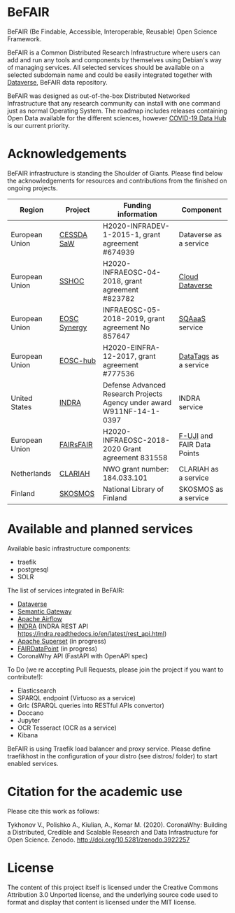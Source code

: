 # BeFAIR
BeFAIR (Be Findable, Accessible, Interoperable, Reusable) Open Science Framework.

BeFAIR is a Common Distributed Research Infrastructure where users can add and run any tools and components by themselves using Debian's way of managing services.
All selected services should be available on a selected subdomain name and could be easily integrated together with [Dataverse](https://dataverse.org), BeFAIR data repository.

BeFAIR was designed as out-of-the-box Distributed Networked Infrastructure that any research community can install with one command just as normal Operating System. The roadmap includes releases containing Open Data available for the different sciences, however [COVID-19 Data Hub](http://datasets.coronawhy.org) is our current priority.

# Acknowledgements
BeFAIR infrastructure is standing the Shoulder of Giants. Please find below the acknowledgements for resources and contributions from the finished on ongoing projects.

Region | Project  | Funding information | Component |
| ------------- | ------------- | ------------- | ------------- |
| European Union | [CESSDA SaW](https://cordis.europa.eu/project/id/674939) | H2020-INFRADEV-1-2015-1, grant agreement #674939 | Dataverse as a service |
| European Union | [SSHOC](https://sshopencloud.eu) | H2020-INFRAEOSC-04-2018, grant agreement #823782 | [Cloud Dataverse](https://www.sshopencloud.eu/news/developing-sshoc-dataverse) |
| European Union | [EOSC Synergy](https://www.eosc-synergy.eu) | INFRAEOSC-05-2018-2019, grant agreement No 857647 | [SQAaaS](https://www.eosc-synergy.eu/home/software-services/) service |
| European Union | [EOSC-hub](https://www.eosc-hub.eu) | H2020-EINFRA-12-2017, grant agreement #777536 | [DataTags](https://github.com/Dans-labs/datatags-service) as a service |
| United States | [INDRA](https://indralab.github.io) | Defense Advanced Research Projects Agency under award W911NF-14-1-0397 | INDRA service |
| European Union | [FAIRsFAIR](https://www.fairsfair.eu) | H2020-INFRAEOSC-2018-2020 Grant agreement 831558 | [F-UJI](https://www.fairsfair.eu/f-uji-automated-fair-data-assessment-tool) and FAIR Data Points |
| Netherlands | [CLARIAH](https://clariah.nl) | NWO grant number: 184.033.101 | CLARIAH as a service |
| Finland | [SKOSMOS](https://finto.fi) | National Library of Finland | SKOSMOS as a service |


# Available and planned services

Available basic infrastructure components:
* traefik
* postgresql
* SOLR

The list of services integrated in BeFAIR:
* [Dataverse](http://github.com/IQSS/dataverse) 
* [Semantic Gateway](https://github.com/Dans-labs/semantic-gateway)
* [Apache Airflow](https://github.com/apache/airflow)
* [INDRA](https://indralab.github.io) (INDRA REST API https://indra.readthedocs.io/en/latest/rest_api.html)
* [Apache Superset](https://github.com/apache/superset) (in progress) 
* [FAIRDataPoint](https://github.com/FAIRDataTeam/FAIRDataPoint) (in progress)
* CoronaWhy API (FastAPI with OpenAPI spec)

To Do (we re accepting Pull Requests, please join the project if you want to contribute!):
* Elasticsearch 
* SPARQL endpoint (Virtuoso as a service)
* Grlc (SPARQL queries into RESTful APIs convertor)
* Doccano 
* Jupyter 
* OCR Tesseract (OCR as a service)
* Kibana 

BeFAIR is using Traefik load balancer and proxy service. Please define traefikhost in the configuration of your distro (see distros/ folder) to start enabled services.

# Citation for the academic use

Please cite this work as follows:

Tykhonov V., Polishko A., Kiulian, A., Komar M. (2020). CoronaWhy: Building a Distributed, Credible and Scalable Research and Data Infrastructure for Open Science. Zenodo. http://doi.org/10.5281/zenodo.3922257

# License

The content of this project itself is licensed under the Creative Commons Attribution 3.0 Unported license, and the underlying source code used to format and display that content is licensed under the MIT license.

